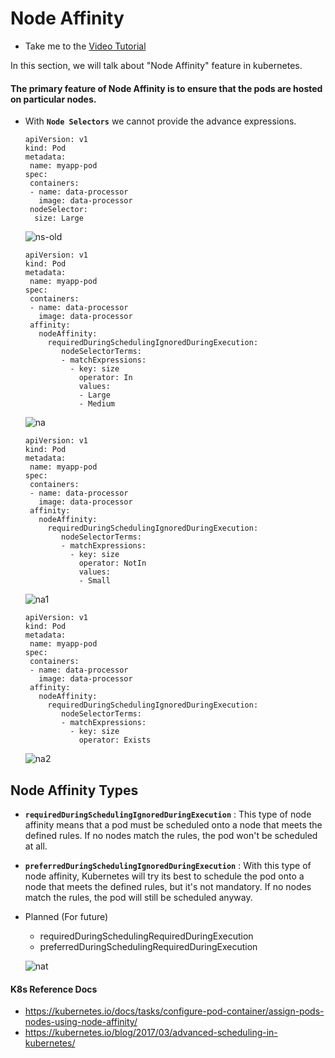 # Node Affinity

- Take me to the [Video Tutorial](https://kodekloud.com/topic/node-affinity-2/)

In this section, we will talk about "Node Affinity" feature in kubernetes.

#### The primary feature of Node Affinity is to ensure that the pods are hosted on particular nodes.

- With **`Node Selectors`** we cannot provide the advance expressions.
  
  ```
  apiVersion: v1
  kind: Pod
  metadata:
   name: myapp-pod
  spec:
   containers:
   - name: data-processor
     image: data-processor
   nodeSelector:
    size: Large
  ```
  
  ![ns-old](../../images/ns-old.PNG)
  
  ```
  apiVersion: v1
  kind: Pod
  metadata:
   name: myapp-pod
  spec:
   containers:
   - name: data-processor
     image: data-processor
   affinity:
     nodeAffinity:
       requiredDuringSchedulingIgnoredDuringExecution:
          nodeSelectorTerms:
          - matchExpressions:
            - key: size
              operator: In
              values: 
              - Large
              - Medium
  ```
  
  ![na](../../images/na.PNG)
  
  ```
  apiVersion: v1
  kind: Pod
  metadata:
   name: myapp-pod
  spec:
   containers:
   - name: data-processor
     image: data-processor
   affinity:
     nodeAffinity:
       requiredDuringSchedulingIgnoredDuringExecution:
          nodeSelectorTerms:
          - matchExpressions:
            - key: size
              operator: NotIn
              values: 
              - Small
  ```
  
  ![na1](../../images/na1.PNG)
  
  ```
  apiVersion: v1
  kind: Pod
  metadata:
   name: myapp-pod
  spec:
   containers:
   - name: data-processor
     image: data-processor
   affinity:
     nodeAffinity:
       requiredDuringSchedulingIgnoredDuringExecution:
          nodeSelectorTerms:
          - matchExpressions:
            - key: size
              operator: Exists
  ```
  
  ![na2](../../images/na2.PNG)

## Node Affinity Types

- **`requiredDuringSchedulingIgnoredDuringExecution`** : This type of node affinity means that a pod must be scheduled onto a node that meets the defined rules. If no nodes match the rules, the pod won't be scheduled at all.
- **`preferredDuringSchedulingIgnoredDuringExecution`** : With this type of node affinity, Kubernetes will try its best to schedule the pod onto a node that meets the defined rules, but it's not mandatory. If no nodes match the rules, the pod will still be scheduled anyway.
- Planned (For future)
  
  - requiredDuringSchedulingRequiredDuringExecution
  - preferredDuringSchedulingRequiredDuringExecution
  
  ![nat](../../images/nat.PNG)


#### K8s Reference Docs

- https://kubernetes.io/docs/tasks/configure-pod-container/assign-pods-nodes-using-node-affinity/
- https://kubernetes.io/blog/2017/03/advanced-scheduling-in-kubernetes/

